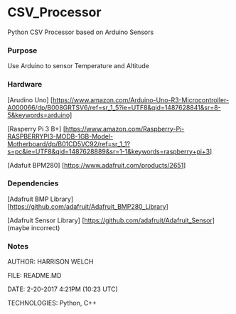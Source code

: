 # CSV_Processor #

Python CSV Processor based on Arduino Sensors

### Purpose ###

Use Arduino to sensor Temperature and Altitude

### Hardware ###

[Arudino Uno] [https://www.amazon.com/Arduino-Uno-R3-Microcontroller-A000066/dp/B008GRTSV6/ref=sr_1_5?ie=UTF8&qid=1487628841&sr=8-5&keywords=arduino]

[Rasperry Pi 3 B+] [https://www.amazon.com/Raspberry-Pi-RASPBERRYPI3-MODB-1GB-Model-Motherboard/dp/B01CD5VC92/ref=sr_1_1?s=pc&ie=UTF8&qid=1487628889&sr=1-1&keywords=raspberry+pi+3]

[Adafuit BPM280] [https://www.adafruit.com/products/2651]

### Dependencies ###

[Adafruit BMP Library] [https://github.com/adafruit/Adafruit_BMP280_Library]

[Adafruit Sensor Library] [https://github.com/adafruit/Adafruit_Sensor] (maybe incorrect)

### Notes ###

AUTHOR: HARRISON WELCH

FILE: README.MD

DATE: 2-20-2017 4:21PM (10:23 UTC)

TECHNOLOGIES: Python, C++
